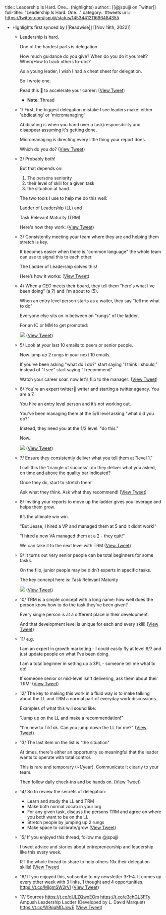 title:: Leadership Is Hard. One... (highlights)
author:: [[@jspujji on Twitter]]
full-title:: "Leadership Is Hard. One..."
category:: #tweets
url:: https://twitter.com/jspujji/status/1453441211696484355

- Highlights first synced by [[Readwise]] [[Nov 19th, 2022]]
	- Leadership is hard.
	  
	  One of the hardest parts is delegation.
	  
	  How much guidance do you give? When do you do it yourself? When/How to track others to-dos?
	  
	  As a young leader, I wish I had a cheat sheet for delegation. 
	  
	  So I wrote one. 
	  
	  Read this 🧵 to accelerate your career: ([View Tweet](https://twitter.com/jspujji/status/1453441211696484355))
		- **Note**: Thread
	- 1/ First, the biggest delegation mistake I see leaders make: either 'abdicating' or 'micromanaging'
	  
	  Abdicating is when you hand over a task/responsibility and disappear assuming it's getting done.
	  
	  Micromanaging is directing every little thing your report does.
	  
	  Which do you do? ([View Tweet](https://twitter.com/jspujji/status/1453441212891873283))
	- 2/ Probably both!
	  
	  But that depends on:
	  
	  1) The persons seniority
	  2) their level of skill for a given task
	  3) the situation at hand.
	  
	  The two tools I use to help me do this well:
	  
	  Ladder of Leadership (LL) and
	  
	  Task Relevant Maturity (TRM)
	  
	  Here's how they work: ([View Tweet](https://twitter.com/jspujji/status/1453441213957230595))
	- 3/ Consistently meeting your team where they are and helping them stretch is key.  
	  
	  It becomes easier when there is "common language" the whole team can use to signal this to each other.
	  
	  The Ladder of Leadership solves this!
	  
	  Here’s how it works: ([View Tweet](https://twitter.com/jspujji/status/1453441215030910979))
	- 4/ When a CEO meets their board, they tell them "here's what I've been doing" (a 7) and I'm about to (5).
	  
	  When an entry level person starts as a waiter, they say "tell me what to do"
	  
	  Everyone else sits on in between on "rungs" of the ladder.
	  
	  For an IC or MM to get promoted: 
	  
	  ![](https://pbs.twimg.com/media/FCupFlUVQAMFuD2.png) ([View Tweet](https://twitter.com/jspujji/status/1453441219636256769))
	- 5/ Look at your last 10 emails to peers or senior people.
	  
	  Now jump up 2 rungs in your next 10 emails.
	  
	  If you've been asking "what do I do?" start saying "I think I should,” instead of "I see" start saying "I recommend"
	  
	  Watch your career soar, now let's flip to the manager: ([View Tweet](https://twitter.com/jspujji/status/1453441221007839234))
	- 6/ You're an expert twitter🧵 writer and starting a twitter agency.  You are a 7.
	  
	  You hire an entry level person and it’s not working out.
	  
	  You've been managing them at the 5/6 level asking "what did you do?"  
	  
	  Instead, they need you at the 1/2 level: "do this."
	  
	  Now.. 
	  
	  ![](https://pbs.twimg.com/media/FCupF26VIAMdazS.png) ([View Tweet](https://twitter.com/jspujji/status/1453441224120041474))
	- 7/ Ensure they consistently deliver what you tell them at "level 1."
	  
	  I call this the 'triangle of success': do they deliver what you asked, on time and above the quality bar indicated? 
	  
	  Once they do, start to stretch them!
	  
	  Ask what they think.  Ask what they recommend! ([View Tweet](https://twitter.com/jspujji/status/1453441225436979201))
	- 8/ Inviting your reports to move up the ladder gives you leverage and helps them grow.  
	  
	  It’s the ultimate win win.
	  
	  "But Jesse, I hired a VP and managed them at 5 and it didnt work!"
	  
	  "I hired a new VA managed them at a 2 - they quit!"
	  
	  We can take it to the next level with TRM ([View Tweet](https://twitter.com/jspujji/status/1453441226472972291))
	- 9/ It turns out very senior people can be total beginners for some tasks.
	  
	  On the flip, junior people may be didn’t experts in specific tasks.
	  
	  The key concept here is: Task Relevant Maturity 
	  
	  ![](https://pbs.twimg.com/media/FCupGLXVUAISU16.png) ([View Tweet](https://twitter.com/jspujji/status/1453441230361169921))
	- 10/ TRM is a simple concept with a long name: how well does the person know how to do the task they've been given? 
	  
	  Every single person is at a different place in their development.
	  
	  And that development level is unique for each and every skill! ([View Tweet](https://twitter.com/jspujji/status/1453441231703343108))
	- 11/ e.g.
	  
	  I am an expert in growth marketing - I could easily fly at level 6/7 and just update people on what I've been doing.
	  
	  I am a total beginner in setting up a 3PL - someone tell me what to do!
	  
	  If someone senior or mid-level isn't delivering, ask them about their TRM! ([View Tweet](https://twitter.com/jspujji/status/1453441232814829571))
	- 12/ The key to making this work in a fluid way is to make talking about the LL and TRM a normal part of everyday work discussions.
	  
	  Examples of what this will sound like:
	  
	  "Jump up on the LL and make a recommendation!"
	  
	  "I'm new to TikTok. Can you jump down the LL for me?" ([View Tweet](https://twitter.com/jspujji/status/1453441233871781894))
	- 13/ The last item on the list is "the situation"
	  
	  At times, there's either an opportunity so meaningful that the leader wants to operate with total control.
	  
	  This is rare and temporary (~1/year). Communicate it clearly to your team.  
	  
	  Then follow daily check-ins and be hands on. ([View Tweet](https://twitter.com/jspujji/status/1453441235033604097))
	- 14/ So to review the secrets of delegation:
	  
	  + Learn and study the LL and TRM
	  + Make both normal vocab in your org
	  + For any given task, discuss the persons TRM and agree on where you both want to be on the LL
	  + Stretch people by jumping up 2 rungs
	  + Make space to calibrate/grow ([View Tweet](https://twitter.com/jspujji/status/1453441236119875585))
	- 15/ If you enjoyed this thread, follow me @jspujji
	  
	  I tweet advice and stories about entrepreneurship and leadership like this every week.
	  
	  RT the whole thread to share to help others 10x their delegation skills! ([View Tweet](https://twitter.com/jspujji/status/1453441237189496832))
	- 16/ If you enjoyed this, subscribe to my newsletter 3-1-4. It comes up every other week with 3 links, 1 thought and 4 opportunities.
	  https://t.co/MIgmSW2rVl ([View Tweet](https://twitter.com/jspujji/status/1453441400310276097))
	- 17/ Sources
	  https://t.co/dULZQwoEOm
	  https://t.co/c3chGL3FTy
	  Ampush Leadership Ladder (Developed by L. David Marquet) https://t.co/W9qqMDJxwE ([View Tweet](https://twitter.com/jspujji/status/1453508791740342277))